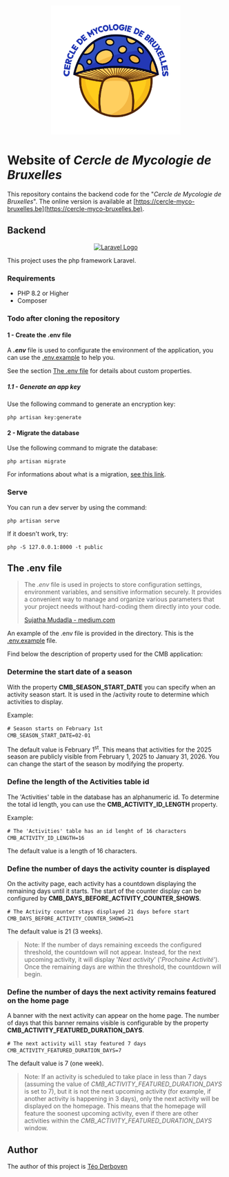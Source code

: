 <p align="center"><a href="https://cercle-myco-bruxelles.be" target="_blank"><img src="./public/assets/common/img/icon.png" alt="CMB Logo" style="max-height: 300px"></a></p>

# Website of *Cercle de Mycologie de Bruxelles*

This repository contains the backend code for the "*Cercle de Mycologie de Bruxelles*". The online version is available at [https://cercle-myco-bruxelles.be](https://cercle-myco-bruxelles.be).

## Backend

<p align="center"><a href="https://laravel.com" target="_blank"><img src="https://raw.githubusercontent.com/laravel/art/master/logo-lockup/5%20SVG/2%20CMYK/1%20Full%20Color/laravel-logolockup-cmyk-red.svg" width="400" alt="Laravel Logo"></a></p>

This project uses the php framework Laravel.

### Requirements

- PHP 8.2 or Higher
- Composer

### Todo after cloning the repository

#### 1 - Create the .env file

A **_.env_** file is used to configurate the environment of the application, you can use the [.env.example](./.env.example) to help you.

See the section [The .env file](#the-env-file) for details about custom properties.

##### 1.1 - Generate an app key

Use the following command to generate an encryption key:

```shell
php artisan key:generate
```

#### 2 - Migrate the database

Use the following command to migrate the database:

```shell
php artisan migrate  
```

For informations about what is a migration, [see this link](https://laravel.com/docs/11.x/migrations#introduction).

### Serve

You can run a dev server by using the command:

```shell
php artisan serve
```

If it doesn't work, try:

```shell
php -S 127.0.0.1:8000 -t public
```

## The .env file

> The *.env* file is used in projects to store configuration settings, environment variables, and sensitive information securely. It provides a convenient way to manage and organize various parameters that your project needs without hard-coding them directly into your code.
>
>[Sujatha Mudadla - medium.com](https://medium.com/@sujathamudadla1213/what-is-the-use-of-env-8d6b3eb94843)

An example of the .env file is provided in the directory. This is the [.env.example](.env.example) file.

Find below the description of property used for the CMB application:

### Determine the start date of a season

With the property **CMB_SEASON_START_DATE** you can specify when an activity season start. It is used in the /activity route to determine which activities to display.

Example:

```properties
# Season starts on February 1st
CMB_SEASON_START_DATE=02-01
```

The default value is February 1<sup>st</sup>. This means that activities for the 2025 season are publicly visible from February 1, 2025 to January 31, 2026. You can change the start of the season by modifying the property.

### Define the length of the Activities table id

The 'Activities' table in the database has an alphanumeric id. To determine the total id length, you can use the **CMB_ACTIVITY_ID_LENGTH** property.

Example:

```properties
# The 'Activities' table has an id lenght of 16 characters
CMB_ACTIVITY_ID_LENGTH=16
```

The default value is a length of 16 characters.

### Define the number of days the activity counter is displayed

On the activity page, each activity has a countdown displaying the remaining days until it starts. The start of the counter display can be configured by **CMB_DAYS_BEFORE_ACTIVITY_COUNTER_SHOWS**.

```properties
# The Activity counter stays displayed 21 days before start
CMB_DAYS_BEFORE_ACTIVITY_COUNTER_SHOWS=21
```

The default value is 21 (3 weeks).

>Note:
>If the number of days remaining exceeds the configured threshold, the countdown will not appear. Instead, for the next upcoming activity, it will display '*Next activity*' ('*Prochaine Activité*'). Once the remaining days are within the threshold, the countdown will begin.

### Define the number of days the next activity remains featured on the home page

A banner with the next activity can appear on the home page. The number of days that this banner remains visible is configurable by the property **CMB_ACTIVITY_FEATURED_DURATION_DAYS**.

```properties
# The next activity will stay featured 7 days
CMB_ACTIVITY_FEATURED_DURATION_DAYS=7
```

The default value is 7 (one week).

> Note:
> If an activity is scheduled to take place in less than 7 days (assuming the value of *CMB_ACTIVITY_FEATURED_DURATION_DAYS* is set to 7), but it is not the next upcoming activity (for example, if another activity is happening in 3 days), only the next activity will be displayed on the homepage. This means that the homepage will feature the soonest upcoming activity, even if there are other activities within the *CMB_ACTIVITY_FEATURED_DURATION_DAYS* window.

## Author

The author of this project is [Téo Derboven](https://github.com/teoderboven)
